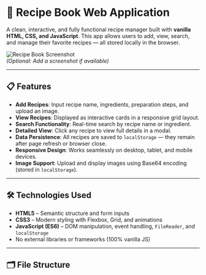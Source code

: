 # 🍳 Recipe Book Web Application

A clean, interactive, and fully functional recipe manager built with **vanilla HTML, CSS, and JavaScript**. This app allows users to add, view, search, and manage their favorite recipes — all stored locally in the browser.

![Recipe Book Screenshot](images/screenshot.png)  
*(Optional: Add a screenshot if available)*

---

## 📋 Features

- **Add Recipes**: Input recipe name, ingredients, preparation steps, and upload an image.
- **View Recipes**: Displayed as interactive cards in a responsive grid layout.
- **Search Functionality**: Real-time search by recipe name or ingredient.
- **Detailed View**: Click any recipe to view full details in a modal.
- **Data Persistence**: All recipes are saved to `localStorage` — they remain after page refresh or browser close.
- **Responsive Design**: Works seamlessly on desktop, tablet, and mobile devices.
- **Image Support**: Upload and display images using Base64 encoding (stored in `localStorage`).

---

## 🛠️ Technologies Used

- **HTML5** – Semantic structure and form inputs
- **CSS3** – Modern styling with Flexbox, Grid, and animations
- **JavaScript (ES6)** – DOM manipulation, event handling, `FileReader`, and `localStorage`
- No external libraries or frameworks (100% vanilla JS)

---

## 🗂️ File Structure
